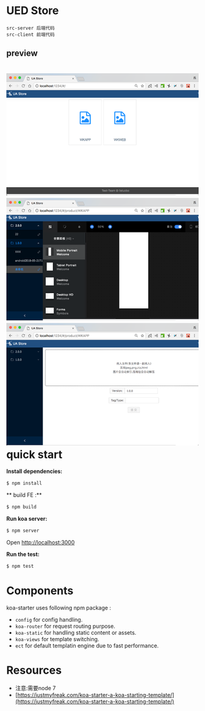 UED Store
===========


    src-server 后端代码
    src-client 前端代码
    
## preview 
![](./preview1.png)
![](./preview2.png)
![](./preview3.png)
quick start
=============

**Install dependencies:**

```sh
$ npm install
```

** build FE :**

```sh
$ npm build
```

**Run koa server:**

```sh
$ npm server
```
 
Open [http://localhost:3000](http://localhost:3000)

**Run the test:**

```sh
$ npm test
```

Components
==========

koa-starter uses following npm package : 

* `config` for config handling.
* `koa-router` for request routing purpose.
* `koa-static` for handling static content or assets.
* `koa-views` for template switching.
* `ect` for default templatin engine due to fast performance.

Resources
=========

* 注意:需要node 7
* [https://justmyfreak.com/koa-starter-a-koa-starting-template/](https://justmyfreak.com/koa-starter-a-koa-starting-template/)
